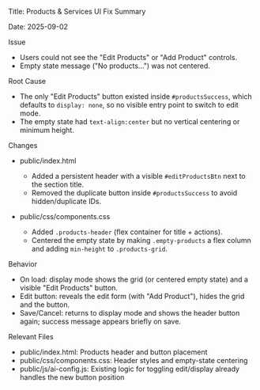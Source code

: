 Title: Products & Services UI Fix Summary

Date: 2025-09-02

Issue
- Users could not see the "Edit Products" or "Add Product" controls.
- Empty state message ("No products...") was not centered.

Root Cause
- The only "Edit Products" button existed inside `#productsSuccess`, which defaults to `display: none`, so no visible entry point to switch to edit mode.
- The empty state had `text-align:center` but no vertical centering or minimum height.

Changes
- public/index.html
  - Added a persistent header with a visible `#editProductsBtn` next to the section title.
  - Removed the duplicate button inside `#productsSuccess` to avoid hidden/duplicate IDs.

- public/css/components.css
  - Added `.products-header` (flex container for title + actions).
  - Centered the empty state by making `.empty-products` a flex column and adding `min-height` to `.products-grid`.

Behavior
- On load: display mode shows the grid (or centered empty state) and a visible "Edit Products" button.
- Edit button: reveals the edit form (with "Add Product"), hides the grid and the button.
- Save/Cancel: returns to display mode and shows the header button again; success message appears briefly on save.

Relevant Files
- public/index.html: Products header and button placement
- public/css/components.css: Header styles and empty-state centering
- public/js/ai-config.js: Existing logic for toggling edit/display already handles the new button position

